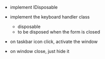 - implement IDisposable

- implement the keyboard handler class
    - disposable
    - to be disposed when the form is closed

- on taskbar icon click, activate the window
- on window close, just hide it

